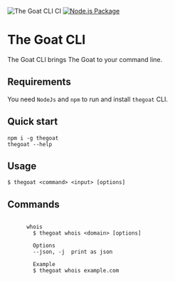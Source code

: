 ![The Goat CLI CI](https://github.com/thegoat-ir/cli/workflows/The%20Goat%20CLI%20CI/badge.svg)  [![Node.js Package](https://github.com/thegoat-ir/cli/actions/workflows/npm-publish.yml/badge.svg)](https://github.com/thegoat-ir/cli/actions/workflows/npm-publish.yml)
# The Goat CLI
The Goat CLI brings The Goat to your command line.

## Requirements
You need `NodeJs` and `npm` to run and install `thegoat` CLI.

## Quick start
```
npm i -g thegoat
thegoat --help
```
## Usage
```
$ thegoat <command> <input> [options]
```
## Commands
```

      whois
        $ thegoat whois <domain> [options]

        Options
        --json, -j  print as json

        Example
        $ thegoat whois example.com

    
```
